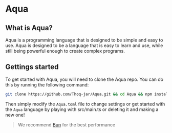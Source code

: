 # Aqua

## What is Aqua?
Aqua is a programming language that is designed to be simple and easy to use.
Aqua is designed to be a language that is easy to learn and use, while still being powerful enough to create complex programs.

## Gettings started
To get started with Aqua, you will need to clone the Aqua repo. You can do this by running the following command:
```bash
git clone https://github.com/Thoq-jar/Aqua.git && cd Aqua && npm install
```
Then simply modify the `Aqua.toml` file to change settings or get started with the `Aqua` language by
playing with src/main.ts or deleting it and making a new one!

> We recommend [Bun](https://bun.sh) for the best performance
